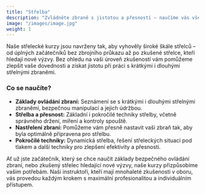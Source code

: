 ```yaml
---
title: "Střelba"
description: "Zvládněte zbraně s jistotou a přesností – naučíme vás vše od základů po pokročilé techniky."
image: "/images/image.jpg"
weight: 1
---
```


Naše střelecké kurzy jsou navrženy tak, aby vyhověly široké škále střelců – od úplných začátečníků bez zbrojního průkazu až po zkušené střelce, kteří hledají nové výzvy. Bez ohledu na vaši úroveň zkušeností vám pomůžeme zlepšit vaše dovednosti a získat jistotu při práci s krátkými i dlouhými střelnými zbraněmi.

### Co se naučíte?

- **Základy ovládání zbraní:** Seznámení se s krátkými i dlouhými střelnými zbraněmi, bezpečnou manipulací a jejich údržbou.
- **Střelba a přesnost:** Základní i pokročilé techniky střelby, včetně správného držení, míření a kontroly spouště.
- **Nastřelení zbraní:** Pomůžeme vám přesně nastavit vaši zbraň tak, aby byla optimálně připravena pro střelbu.
- **Pokročilé techniky:** Dynamická střelba, řešení střeleckých situací pod tlakem a další techniky pro zlepšení efektivity a přesnosti.

Ať už jste začátečník, který se chce naučit základy bezpečného ovládání zbraní, nebo zkušený střelec hledající nové výzvy, naše kurzy přizpůsobíme vašim potřebám. Naši instruktoři, kteří mají mnohaleté zkušenosti v oboru, vás provedou každým krokem s maximální profesionalitou a individuálním přístupem.
